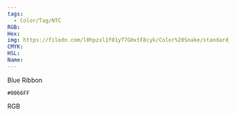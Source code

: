 ```yaml
---
tags:
  - Color/Tag/NTC
RGB:
Hex:
img: https://filedn.com/l0hpzxl1f01yT7GHxtF8cyk/Color%20Snake/standard_csv_to_svg/%23/0066FF.svg
CMYK:
HSL:
Name:
---
```

Blue Ribbon
```palette
#0066FF
```
RGB
